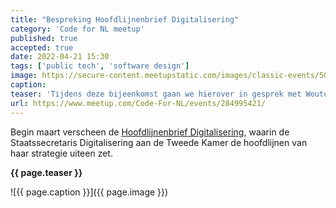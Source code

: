 ```yaml
---
title: "Bespreking Hoofdlijnenbrief Digitalisering"
category: 'Code for NL meetup'
published: true
accepted: true
date: 2022-04-21 15:30
tags: ['public tech', 'software design']
image: https://secure-content.meetupstatic.com/images/classic-events/503073731/676x380.webp
caption: 
teaser: 'Tijdens deze bijeenkomst gaan we hierover in gesprek met Wouter Welling, coördinerend beleidsmedewerker digitale overheid bij het Ministerie van Binnenlandse Zaken en Koninkrijksrelaties, onder leiding van Arjan Widlak, directeur en onderzoeker bij Stichting Kafkabrigade en auteur van onder andere "de Digitale Kooi".'
url: https://www.meetup.com/Code-For-NL/events/284995421/
---
```

Begin maart verscheen de [Hoofdlijnenbrief Digitalisering](https://www.rijksoverheid.nl/documenten/kamerstukken/2022/03/08/kamerbrief-hoofdlijnen-beleid-voor-digitalisering), waarin de Staatssecretaris Digitalisering aan de Tweede Kamer de hoofdlijnen van haar strategie uiteen zet.

<strong>{{ page.teaser }}</strong>

![{{ page.caption }}]({{ page.image }})
